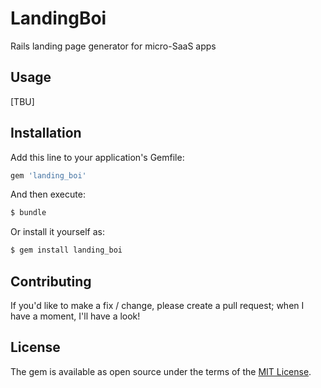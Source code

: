 # LandingBoi
Rails landing page generator for micro-SaaS apps

## Usage
[TBU]

## Installation
Add this line to your application's Gemfile:

```ruby
gem 'landing_boi'
```

And then execute:
```bash
$ bundle
```

Or install it yourself as:
```bash
$ gem install landing_boi
```

## Contributing
If you'd like to make a fix / change, please create a pull request; when I have a moment, I'll have a look!

## License
The gem is available as open source under the terms of the [MIT License](https://opensource.org/licenses/MIT).
